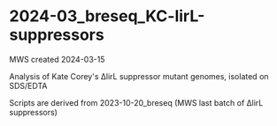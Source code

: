# 2024-03_breseq_KC-lirL-suppressors
MWS created 2024-03-15 

Analysis of Kate Corey's ∆lirL suppressor mutant genomes, isolated on SDS/EDTA

Scripts are derived from 2023-10-20_breseq (MWS last batch of ∆lirL suppressors)
